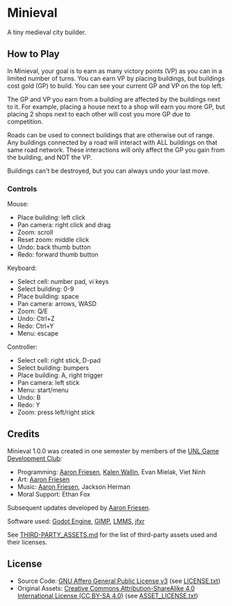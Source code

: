 # Minieval

A tiny medieval city builder.

## How to Play

In Minieval, your goal is to earn as many victory points (VP) as you can in a limited number of turns.
You can earn VP by placing buildings, but buildings cost gold (GP) to build.
You can see your current GP and VP on the top left.

The GP and VP you earn from a building are affected by the buildings next to it.
For example, placing a house next to a shop will earn you more GP, but placing 2 shops next to each other will cost you more GP due to competition.

Roads can be used to connect buildings that are otherwise out of range.
Any buildings connected by a road will interact with ALL buildings on that same road network.
These interactions will only affect the GP you gain from the building, and NOT the VP.

Buildings can't be destroyed, but you can always undo your last move.

### Controls

Mouse:

- Place building: left click
- Pan camera: right click and drag
- Zoom: scroll
- Reset zoom: middle click
- Undo: back thumb button
- Redo: forward thumb button

Keyboard:

- Select cell: number pad, vi keys
- Select building: 0-9
- Place building: space
- Pan camera: arrows, WASD
- Zoom: Q/E
- Undo: Ctrl+Z
- Redo: Ctrl+Y
- Menu: escape

Controller:

- Select cell: right stick, D-pad
- Select building: bumpers
- Place building: A, right trigger
- Pan camera: left stick
- Menu: start/menu
- Undo: B
- Redo: Y
- Zoom: press left/right stick

## Credits

Minieval 1.0.0 was created in one semester by members of the [UNL Game Development Club](https://unl-game-dev-club.github.io):

- Programming: [Aaron Friesen](https://frie.dev), [Kalen Wallin](https://www.kalenwallin.com), Evan Mielak, Viet Ninh
- Art: [Aaron Friesen](https://frie.dev)
- Music: [Aaron Friesen](https://frie.dev), Jackson Herman
- Moral Support: Ethan Fox

Subsequent updates developed by [Aaron Friesen](https://frie.dev).

Software used: [Godot Engine](https://godotengine.org), [GIMP](https://gimp.org), [LMMS](https://lmms.io/), [jfxr](https://jfxr.frozenfractal.com)

See [THIRD-PARTY_ASSETS.md](THIRD-PARTY_ASSETS.md) for the list of third-party assets used and their licenses.

## License

- Source Code: [GNU Affero General Public License v3](https://www.gnu.org/licenses/agpl-3.0.en.html) (see [LICENSE.txt](LICENSE.txt))
- Original Assets: [Creative Commons Attribution-ShareAlike 4.0 International License (CC BY-SA 4.0)](https://creativecommons.org/licenses/by-sa/4.0/) (see [ASSET_LICENSE.txt](ASSET_LICENSE.txt))
